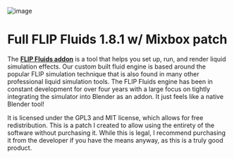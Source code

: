 ![image](https://github.com/rlguy/Blender-FLIP-Fluids/assets/4285191/53714857-6f04-45c8-8c97-694e37cfb6b9)

# Full FLIP Fluids 1.8.1 w/ Mixbox patch

The **[FLIP Fluids addon](https://blendermarket.com/products/flipfluids)** is a tool that helps you set up, run, and render liquid simulation effects. Our custom built fluid engine is based around the popular FLIP simulation technique that is also found in many other professional liquid simulation tools. The FLIP Fluids engine has been in constant development for over four years with a large focus on tightly integrating the simulator into Blender as an addon. It just feels like a native Blender tool!

It is licensed under the GPL3 and MIT license, which allows for free redistribution.
This is a patch I created to allow using the entirety of the software without purchasing it. While this is legal, I recommend purchasing it from the developer if you have the means anyway, as this is a truly good product.